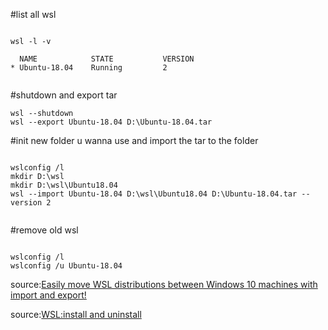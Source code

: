 #list all wsl 


```

wsl -l -v

  NAME            STATE           VERSION
* Ubuntu-18.04    Running         2


```

#shutdown and export tar

```
wsl --shutdown
wsl --export Ubuntu-18.04 D:\Ubuntu-18.04.tar

```
#init new folder u wanna use and import the tar to the folder

```

wslconfig /l
mkdir D:\wsl
mkdir D:\wsl\Ubuntu18.04
wsl --import Ubuntu-18.04 D:\wsl\Ubuntu18.04 D:\Ubuntu-18.04.tar --version 2


```

#remove old wsl

```

wslconfig /l
wslconfig /u Ubuntu-18.04

```



source:[Easily move WSL distributions between Windows 10 machines with import and export!](https://www.hanselman.com/blog/easily-move-wsl-distributions-between-windows-10-machines-with-import-and-export)


source:[WSL:install and uninstall](https://blog.csdn.net/zhangpeterx/article/details/97616268)

